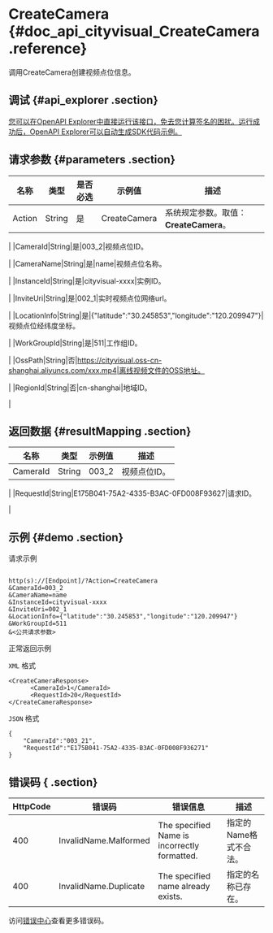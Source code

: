 # CreateCamera {#doc_api_cityvisual_CreateCamera .reference}

调用CreateCamera创建视频点位信息。

## 调试 {#api_explorer .section}

[您可以在OpenAPI Explorer中直接运行该接口，免去您计算签名的困扰。运行成功后，OpenAPI Explorer可以自动生成SDK代码示例。](https://api.aliyun.com/#product=cityvisual&api=CreateCamera&type=RPC&version=2018-10-30)

## 请求参数 {#parameters .section}

|名称|类型|是否必选|示例值|描述|
|--|--|----|---|--|
|Action|String|是|CreateCamera|系统规定参数。取值：**CreateCamera**。

 |
|CameraId|String|是|003\_2|视频点位ID。

 |
|CameraName|String|是|name|视频点位名称。

 |
|InstanceId|String|是|cityvisual-xxxx|实例ID。

 |
|InviteUri|String|是|002\_1|实时视频点位网络url。

 |
|LocationInfo|String|是|\{"latitude":"30.245853","longitude":"120.209947"\}|视频点位经纬度坐标。

 |
|WorkGroupId|String|是|511|工作组ID。

 |
|OssPath|String|否|https://cityvisual.oss-cn-shanghai.aliyuncs.com/xxx.mp4|离线视频文件的OSS地址。

 |
|RegionId|String|否|cn-shanghai|地域ID。

 |

## 返回数据 {#resultMapping .section}

|名称|类型|示例值|描述|
|--|--|---|--|
|CameraId|String|003\_2|视频点位ID。

 |
|RequestId|String|E175B041-75A2-4335-B3AC-0FD008F93627|请求ID。

 |

## 示例 {#demo .section}

请求示例

``` {#request_demo}

http(s)://[Endpoint]/?Action=CreateCamera
&CameraId=003_2
&CameraName=name
&InstanceId=cityvisual-xxxx
&InviteUri=002_1
&LocationInfo={"latitude":"30.245853","longitude":"120.209947"}
&WorkGroupId=511
&<公共请求参数>

```

正常返回示例

`XML` 格式

``` {#xml_return_success_demo}
<CreateCameraResponse>
      <CameraId>1</CameraId>
      <RequestId>20</RequestId>
</CreateCameraResponse>
```

`JSON` 格式

``` {#json_return_success_demo}
{
	"CameraId":"003_21",
	"RequestId":"E175B041-75A2-4335-B3AC-0FD008F936271"
}
```

## 错误码 { .section}

|HttpCode|错误码|错误信息|描述|
|--------|---|----|--|
|400|InvalidName.Malformed|The specified Name is incorrectly formatted.|指定的Name格式不合法。|
|400|InvalidName.Duplicate|The specified name already exists.|指定的名称已存在。|

访问[错误中心](https://error-center.aliyun.com/status/product/cityvisual)查看更多错误码。

